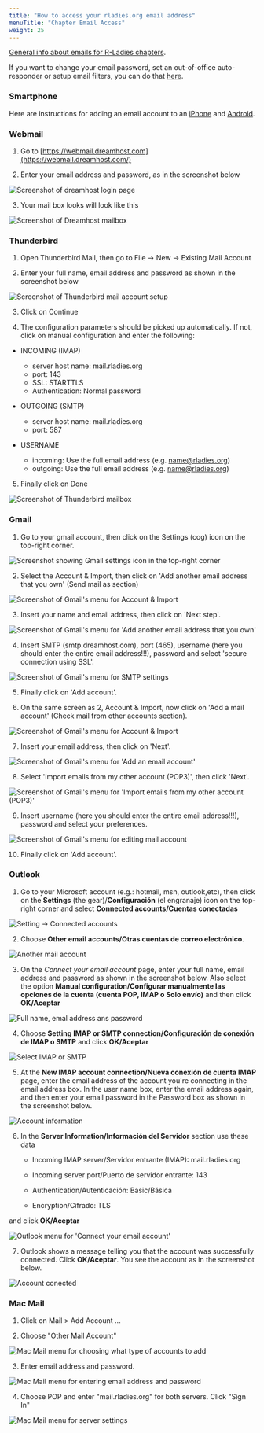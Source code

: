 ```yaml
---
title: "How to access your rladies.org email address"
menuTitle: "Chapter Email Access"
weight: 25
---
```


[General info about emails for R-Ladies chapters](/organization/tech/accounts/#e-mail).

If you want to change your email password, set an out-of-office auto-responder or setup email filters, you can do that [here](http://mailboxes.rladies.org/).

### Smartphone

Here are instructions for adding an email account to an [iPhone](https://help.dreamhost.com/hc/en-us/articles/216385537-How-to-set-up-email-on-an-iPhone) and [Android](https://help.dreamhost.com/hc/en-us/articles/216662028-How-to-configure-email-on-an-Android-phone).

### Webmail

1. Go to [https://webmail.dreamhost.com](https://webmail.dreamhost.com/)  

2. Enter your email address and password, as in the screenshot below 

![Screenshot of dreamhost login page](webmail.png)

3. Your mail box looks will look like this 

![Screenshot of Dreamhost mailbox](webmail_in.png)
  
### Thunderbird

1. Open Thunderbird Mail, then go to File -> New -> Existing Mail Account

2. Enter your full name, email address and password as shown in the screenshot below 

![Screenshot of Thunderbird mail account setup](thunderbird1.png)

3. Click on Continue

4. The configuration parameters should be picked up automatically. If not, click on manual configuration and enter the following:

  - INCOMING (IMAP)
    - server host name: mail.rladies.org
    - port: 143
    - SSL: STARTTLS
    - Authentication: Normal password

  - OUTGOING (SMTP)
    - server host name: mail.rladies.org
    - port: 587

  - USERNAME
    - incoming: Use the full email address (e.g. name@rladies.org)
    - outgoing: Use the full email address (e.g. name@rladies.org)

5. Finally click on Done 

![Screenshot of Thunderbird mailbox](thunderbird2.png)


### Gmail

1. Go to your gmail account, then click on the Settings (cog) icon on the top-right corner. 

![Screenshot showing Gmail settings icon in the top-right corner](gmail1.png)

2. Select the Account & Import, then click on 'Add another email address that you own' (Send mail as section)

![Screenshot of Gmail's menu for Account & Import](gmail2.png)

3. Insert your name and email address, then click on 'Next step'. 

![Screenshot of Gmail's menu for 'Add another email address that you own'](gmail3.png)

4. Insert SMTP (smtp.dreamhost.com), port (465), username (here you should enter the entire email address!!!), password and select 'secure connection using SSL'. 

![Screenshot of Gmail's menu for SMTP settings](gmail4_correct.png)

5. Finally click on 'Add account'.

6. On the same screen as 2, Account & Import, now click on 'Add a mail account' (Check mail from other accounts section). 

![Screenshot of Gmail's menu for Account & Import](gmail5.png)

7. Insert your email address, then click on 'Next'. 

![Screenshot of Gmail's menu for 'Add an email account'](gmail6.png)

8. Select 'Import emails from my other account (POP3)', then click 'Next'. 

![Screenshot of Gmail's menu for 'Import emails from my other account (POP3)'](gmail7.png)

9. Insert username (here you should enter the entire email address!!!), password and select your preferences. 

![Screenshot of Gmail's menu for editing mail account](gmail8_correct.png)

10. Finally click on 'Add account'.

### Outlook

1. Go to your Microsoft account (e.g.: hotmail, msn, outlook,etc), then click on the **Settings** (the gear)/**Configuración** (el engranaje) icon on the top-right corner and select **Connected accounts/Cuentas conectadas**

![Setting -> Connected accounts](outlook1.png)

2. Choose **Other email accounts/Otras cuentas de correo electrónico**.

![Another mail account](outllok2.png)

3. On the _Connect your email account_ page, enter your full name, email address and password as shown in the screenshot below. Also select the option **Manual configuration/Configurar manualmente las opciones de la cuenta (cuenta POP, IMAP o Solo envío)** and then click **OK/Aceptar**

![Full name, emal address ans password](outlook3.png)

4. Choose **Setting IMAP or SMTP connection/Configuración de conexión de IMAP o SMTP** and click **OK/Aceptar**

![Select IMAP or SMTP](outlook4.png)

5. At the **New IMAP account connection/Nueva conexión de cuenta IMAP** page, enter the email address of the account you're connecting in the email address box. In the user name box, enter the email address again, and then enter your email password in the Password box as shown in the screenshot below.

![Account information](outlook5.png)

6. In the **Server Information/Información del Servidor** section use these data

    - Incoming IMAP server/Servidor entrante (IMAP):  mail.rladies.org
    
    - Incoming server port/Puerto de servidor entrante: 143

    - Authentication/Autenticación: Basic/Básica

    - Encryption/Cifrado: TLS

and click **OK/Aceptar**

![Outlook menu for 'Connect your email account'](outlook6.png)

7. Outlook shows a message telling you that the account was successfully connected. Click **OK/Aceptar**. You see the account as in the screenshot below.

![Account conected](outlook7.png)

### Mac Mail

1. Click on Mail > Add Account ...

2. Choose "Other Mail Account"

![Mac Mail menu for choosing what type of accounts to add](macmail1.png)

3. Enter email address and password.

![Mac Mail menu for entering email address and password](macmail2.png)

4. Choose POP and enter "mail.rladies.org" for both servers. Click "Sign In"

![Mac Mail menu for server settings](macmail3.png)


